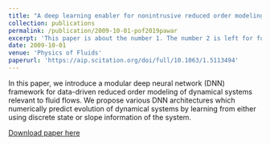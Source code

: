 ```yaml
---
title: "A deep learning enabler for nonintrusive reduced order modeling of fluid flows"
collection: publications
permalink: /publication/2009-10-01-pof2019pawar
excerpt: 'This paper is about the number 1. The number 2 is left for future work.'
date: 2009-10-01
venue: 'Physics of Fluids'
paperurl: 'https://aip.scitation.org/doi/full/10.1063/1.5113494'
---
```

In this paper, we introduce a modular deep neural network (DNN) framework for data-driven reduced order modeling of dynamical systems relevant to fluid flows. We propose various DNN architectures which numerically predict evolution of dynamical systems by learning from either using discrete state or slope information of the system.

[Download paper here](http://academicpages.github.io/files/pof2019pawar.pdf)


